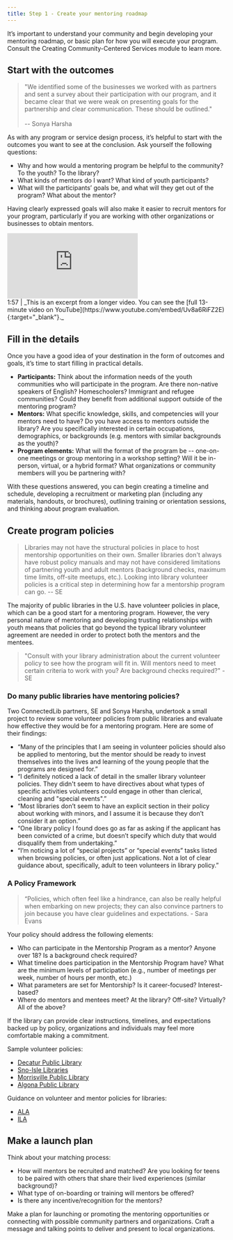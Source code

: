 ```yaml
---
title: Step 1 - Create your mentoring roadmap
---
```


It’s important to understand your community and begin developing your mentoring roadmap, or basic plan for how you will execute your program. Consult the Creating Community-Centered Services module to learn more.

## Start with the outcomes

> "We identified some of the businesses we worked with as partners and sent a survey about their participation with our program, and it became clear that we were weak on presenting goals for the partnership and clear communication.  These should be outlined." <br/><br/> -- Sonya Harsha

As with any program or service design process, it’s helpful to start with the outcomes you want to see at the conclusion. Ask yourself the following questions: 

* Why and how would a mentoring program be helpful to the community? To the youth? To the library? 
* What kinds of mentors do I want? What kind of youth participants? 
* What will the participants’ goals be, and what will they get out of the program? What about the mentor?

Having clearly expressed goals will also make it easier to recruit mentors for your program, particularly if you are working with other organizations or businesses to obtain mentors. 


<div class="callout videos" markdown="1">
<iframe src="https://www.youtube.com/embed/Uv8a6RiFZ2E?start=556&end=673" frameborder="0" allow="autoplay; encrypted-media" allowfullscreen></iframe>
<div class="videotime" markdown="1">1:57 | _This is an excerpt from a longer video. You can see the [full 13-minute video on YouTube](https://www.youtube.com/embed/Uv8a6RiFZ2E){:target="_blank"}._</div></div> 

<!-- 
	<div class="videotime" markdown="1">1:57 | _This is an excerpt from a longer video. You can see the [full 13-minute video on YouTube](https://www.youtube.com/embed/Uv8a6RiFZ2E){:target="_blank"}._</div> 
-->


## Fill in the details

Once you have a good idea of your destination in the form of outcomes and goals, it’s time to start filling in practical details. 

* **Participants:** Think about the information needs of the youth communities who will participate in the program. Are there non-native speakers of English? Homeschoolers? Immigrant and refugee communities? Could they benefit from additional support outside of the mentoring program? 
* **Mentors:** What specific knowledge, skills, and competencies will your mentors need to have? Do you have access to mentors outside the library? Are you specifically interested in certain occupations, demographics, or backgrounds (e.g. mentors with similar backgrounds as the youth)? 
* **Program elements:** What will the format of the program be -- one-on-one meetings or group mentoring in a workshop setting? Will it be in-person, virtual, or a hybrid format? What organizations or community members will you be partnering with? 

With these questions answered, you can begin creating a timeline and schedule, developing a recruitment or marketing plan (including any materials, handouts, or brochures), outlining training or orientation sessions, and thinking about program evaluation.  

## Create program policies
> Libraries may not have the structural policies in place to host mentorship opportunities on their own. Smaller libraries don't always have robust policy manuals and may not have considered limitations of partnering youth and adult mentors (background checks, maximum time limits, off-site meetups, etc.). Looking into library volunteer policies is a critical step in determining how far a mentorship program can go. -- SE

The majority of public libraries in the U.S. have volunteer policies in place, which can be a good start for a mentoring program. However, the very personal nature of mentoring and developing trusting relationships with youth means that policies that go beyond the typical library volunteer agreement are needed in order to protect both the mentors and the mentees. 

> "Consult with your library administration about the current volunteer policy to see how the program will fit in. Will mentors need to meet certain criteria to work with you? Are background checks required?" - SE

<div class="callout case_study" markdown="1">

### Do many public libraries have mentoring policies? 

Two ConnectedLib partners, SE and Sonya Harsha, undertook a small project to review some volunteer policies from public libraries and evaluate how effective they would be for a mentoring program. Here are some of their findings: 
* “Many of the principles that I am seeing in volunteer policies should also be applied to mentoring, but the mentor should be ready to invest themselves into the lives and learning of the young people that the programs are designed for.”
* “I definitely noticed a lack of detail in the smaller library volunteer policies. They didn't seem to have directives about what types of specific activities volunteers could engage in other than clerical, cleaning and "special events".”
* “Most libraries don’t seem to have an explicit section in their policy about working with minors, and I assume it is because they don’t consider it an option.” 
* “One library policy I found does go as far as asking if the applicant has been convicted of a crime, but doesn’t specify which duty that would disqualify them from undertaking.”
* “I’m noticing a lot of “special projects” or “special events” tasks listed when browsing policies, or often just applications. Not a lot of clear guidance about, specifically, adult to teen volunteers in library policy.”
</div>

### A Policy Framework

> “Policies, which often feel like a hindrance, can also be really helpful when embarking on new projects; they can also convince partners to join because you have clear guidelines and expectations. - Sara Evans

Your policy should address the following elements: 

* Who can participate in the Mentorship Program as a mentor? Anyone over 18? Is a background check required?
* What timeline does participation in the Mentorship Program have? What are the minimum levels of participation (e.g., number of meetings per week, number of hours per month, etc.)
* What parameters are set for Mentorship? Is it career-focused? Interest-based?
* Where do mentors and mentees meet? At the library? Off-site? Virtually? All of the above? 

If the library can provide clear instructions, timelines, and expectations backed up by policy, organizations and individuals may feel more comfortable making a commitment.

<div class="callout case_study" markdown="1">
Sample volunteer policies: 

* [Decatur Public Library](https://www.decaturlibrary.org/volunteer-policy)
* [Sno-Isle Libraries](https://www.sno-isle.org/policies-and-guidelines/volunteer-policy/)
* [Morrisville Public Library](https://morrisvillepubliclibrary.org/about-us/library-policy-manual-index/policies-of-the-morrisville-public-library/volunteer-policy/)
* [Algona Public Library](https://www.ci.algona.ia.us/docview.aspx?docid=28375)

Guidance on volunteer and mentor policies for libraries: 

* [ALA](https://www.ala.org/tools/volunteers-libraries)
* [ILA](https://www.ila.org/publications/ila-reporter/article/138/you-know-you-want-volunteers-successful-strategies-to-achieve-effective-voluntee)
</div>

## Make a launch plan

Think about your matching process:

* How will mentors be recruited and matched? Are you looking for teens to be paired with others that share their lived experiences (similar background)?
* What type of on-boarding or training will mentors be offered?
* Is there any incentive/recognition for the mentors?

Make a plan for launching or promoting the mentoring opportunities or connecting with possible community partners and organizations. Craft a message and talking points to deliver and present to local organizations.

